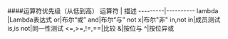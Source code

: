 ####运算符优先级（从低到高）
运算符 |   描述
---------|----------
lambda   |Lambda表达式
or|布尔“或”
and|布尔“与”
not x|布尔"非"
in,not in|成员测试
is,is not|同一性测试
<=,>=,!=,==|比较
&|按位与
^|按位异或